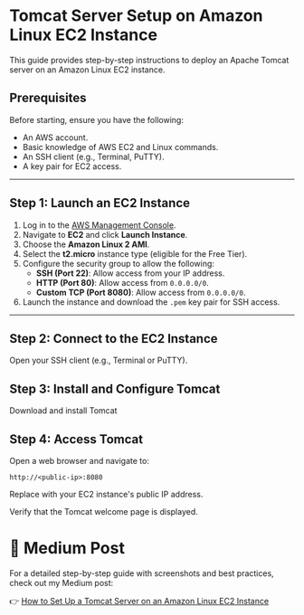 # Tomcat Server Setup on Amazon Linux EC2 Instance

This guide provides step-by-step instructions to deploy an Apache Tomcat server on an Amazon Linux EC2 instance.

## Prerequisites

Before starting, ensure you have the following:

- An AWS account.
- Basic knowledge of AWS EC2 and Linux commands.
- An SSH client (e.g., Terminal, PuTTY).
- A key pair for EC2 access.

---

## Step 1: Launch an EC2 Instance

1. Log in to the [AWS Management Console](https://aws.amazon.com/console/).
2. Navigate to **EC2** and click **Launch Instance**.
3. Choose the **Amazon Linux 2 AMI**.
4. Select the **t2.micro** instance type (eligible for the Free Tier).
5. Configure the security group to allow the following:
   - **SSH (Port 22)**: Allow access from your IP address.
   - **HTTP (Port 80)**: Allow access from `0.0.0.0/0`.
   - **Custom TCP (Port 8080)**: Allow access from `0.0.0.0/0`.
6. Launch the instance and download the `.pem` key pair for SSH access.

---

## Step 2: Connect to the EC2 Instance
Open your SSH client (e.g., Terminal or PuTTY).

## Step 3: Install and Configure Tomcat
Download and install Tomcat

## Step 4: Access Tomcat
Open a web browser and navigate to:

    http://<public-ip>:8080
      
Replace <public-ip> with your EC2 instance's public IP address.

Verify that the Tomcat welcome page is displayed.
# 📖 Medium Post
For a detailed step-by-step guide with screenshots and best practices, check out my Medium post:

👉 [How to Set Up a Tomcat Server on an Amazon Linux EC2 Instance](https://medium.com/@mekadinesh4/how-to-set-up-a-tomcat-server-on-an-amazon-linux-ec2-instance-42222cf3cbd9)
